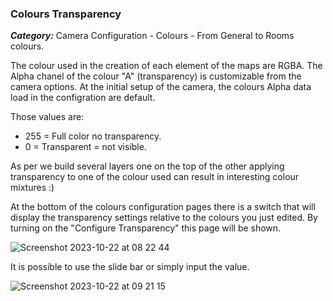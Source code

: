 ### Colours Transparency ###

***Category:*** Camera Configuration - Colours - From General to Rooms colours.

The colour used in the creation of each element of the maps are RGBA.
The Alpha chanel of the colour "A" (transparency) is customizable from the camera options.
At the initial setup of the camera, the colours Alpha data load in the configration are default.

Those values are:
- 255 = Full color no transparency.
- 0 = Transparent = not visible. 

As per we build several layers one on the top of the other applying transparency to one of the colour used can result
in interesting colour mixtures :)

At the bottom of the colours configuration pages there is a switch that will display the transparency settings relative
to the colours you just edited. By turning on the "Configure Transparency" this page will be shown.

![Screenshot 2023-10-22 at 08 22 44](https://github.com/sca075/valetudo_vacuum_camera/assets/82227818/da1d5b24-97b9-4529-acd2-7e3c37854b62)

It is possible to use the slide bar or simply input the value.

![Screenshot 2023-10-22 at 09 21 15](https://github.com/sca075/valetudo_vacuum_camera/assets/82227818/9a49c8ca-6c08-4af0-a099-36a40ded365c)

